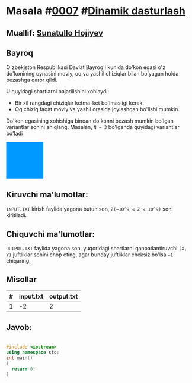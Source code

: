 <h1>Masala #<a href="https://robocontest.uz/tasks/0007">0007</a> #<a href="https://robocontest.uz/tasks?category=3">Dinamik dasturlash</a></h1>
<h2> Muallif: <a href="https://robocontest.uz/profile/sunnat">Sunatullo Hojiyev</a></h2>
<h2>Bayroq</h2>
<p>
  O'zbekiston Respublikasi Davlat Bayrog'i kunida do'kon egasi o'z do'konining oynasini moviy, oq va yashil chiziqlar bilan bo’yagan holda bezashga qaror qildi.

U quyidagi shartlarni bajarilishini xohlaydi:
<ul>
  <li>Bir xil rangdagi chiziqlar ketma-ket bo'lmasligi kerak.</li>
  <li>Oq chiziq faqat moviy va yashil orasida joylashgan bo'lishi mumkin.</li>
</ul>
Do'kon egasining xohishiga binoan do'konni bezash mumkin bo'lgan variantlar sonini aniqlang.
Masalan, <code>N = 3</code> bo'lganda quyidagi variantlar bo'ladi
<p style="background:#0099ff;width:100px;height:100px;"></p>
</p>
<h2>Kiruvchi ma'lumotlar:</h2>
<p>
	<code>INPUT.TXT</code> kirish faylida yagona butun son, <code>Z(−10^9 ≤ Z ≤ 10^9)</code> soni kiritiladi.
</p>
<h2>Chiquvchi ma'lumotlar:</h2>
<p>
	<code>OUTPUT.TXT</code> faylida yagona son, yuqoridagi shartlarni qanoatlantiruvchi 
<code>(X, Y)</code> juftliklar sonini chop eting, agar bunday juftliklar cheksiz bo'lsa 
<code>−1</code> chiqaring.
</p>
<h2>Misollar</h2>
<table>
  <thead>
  	<tr>
		<th>#</th>
	    <th>input.txt</th>
	    <th>output.txt</th>
  	</tr>
  </thead>
  <tbody>
  	<tr>
		  <td>1</td>
	    <td>-2</td>
	    <td>2</td>
	  </tr>
  </tbody>
</table>
<h2>Javob:</h2>

######
```cpp
#include <iostream>
using namespace std;
int main()
{
  return 0;
}
```
